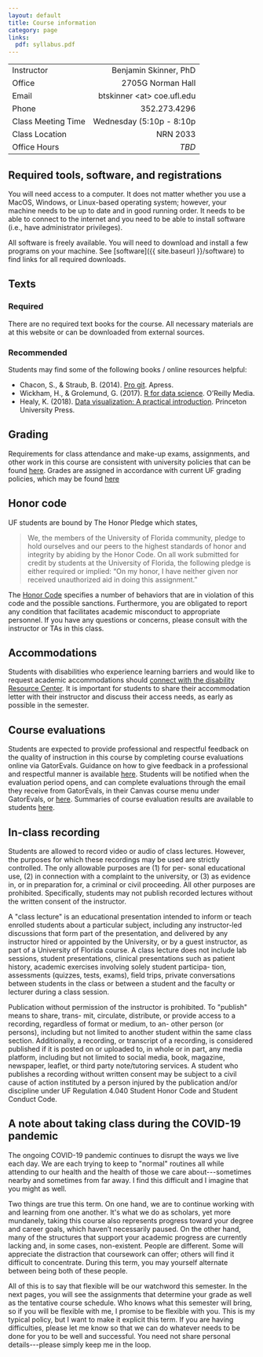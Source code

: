 ```yaml
---
layout: default
title: Course information
category: page
links:
  pdf: syllabus.pdf
---
```


|||  
|:--|--:|  
|Instructor|Benjamin Skinner, PhD|  
|Office|2705G Norman Hall|  
|Email|btskinner \<at\> coe.ufl.edu|  
|Phone|352.273.4296|  
|Class Meeting Time|Wednesday (5:10p - 8:10p|  
|Class Location|NRN 2033|  
|Office Hours|_TBD_|  

## Required tools, software, and registrations

You will need access to a computer. It does not matter whether you use
a MacOS, Windows, or Linux-based operating system; however, your
machine needs to be up to date and in good running order. It needs to
be able to connect to the internet and you need to be able to install
software (i.e., have administrator privileges).

All software is freely available. You will need to download and
install a few programs on your machine. See [software]({{
site.baseurl }}/software) to find links for all required downloads.

## Texts 
### Required
There are no required text books for the course. All necessary
materials are at this website or can be downloaded from external sources.   

### Recommended 
Students may find some of the following books / online resources
helpful:

- Chacon, S., & Straub, B. (2014). [Pro git](https://git-scm.com/book/en/v2). Apress.
- Wickham, H., & Grolemund, G. (2017). [R for data
  science](https://r4ds.had.co.nz). O’Reilly Media.
- Healy, K. (2018). [Data visualization: A practical
  introduction](https://socviz.co). Princeton University Press.
  
## Grading

Requirements for class attendance and make-up exams, assignments, and
other work in this course are consistent with university policies that
can be found [here](
https://catalog.ufl.edu/ugrad/current/regulations/info/attendance.aspx).
Grades are assigned in accordance with current UF grading policies,
which may be found [here](
https://catalog.ufl.edu/ugrad/current/regulations/info/grades.asp)

## Honor code 

UF students are bound by The Honor Pledge which states, 

> We, the members of the University of Florida community, pledge to
> hold ourselves and our peers to the highest standards of honor and
> integrity by abiding by the Honor Code. On all work submitted for
> credit by students at the University of Florida, the following pledge
> is either required or implied: “On my honor, I have neither given nor
> received unauthorized aid in doing this assignment.”  

The [Honor Code](http://www.dso.ufl.edu/sccr/process/student-conduct-honor-code/)
specifies a number of behaviors that are in violation of this code and
the possible sanctions. Furthermore, you are obligated to report any
condition that facilitates academic misconduct to appropriate
personnel. If you have any questions or concerns, please consult with
the instructor or TAs in this class.  

## Accommodations 

Students with disabilities who experience learning barriers and would
like to request academic accommodations should [connect with the
disability Resource
Center](https://disability.ufl.edu/students/get-started/). It is
important for students to share their accommodation letter with their
instructor and discuss their access needs, as early as possible in the
semester.  

## Course evaluations 

Students are expected to provide professional and respectful feedback
on the quality of instruction in this course by completing course
evaluations online via GatorEvals. Guidance on how to give feedback in
a professional and respectful manner is available
[here](https://gatorevals.aa.ufl.edu/students/). Students will be
notified when the evaluation period opens, and can complete
evaluations through the email they receive from GatorEvals, in their
Canvas course menu under GatorEvals, or
[here](https://ufl.bluera.com/ufl/). Summaries of course evaluation
results are available to students
[here](https://gatorevals.aa.ufl.edu/public-results/).
  
## In-class recording

Students are allowed to record video or audio of class
lectures. However, the purposes for which these recordings may be used
are strictly controlled. The only allowable purposes are (1) for per-
sonal educational use, (2) in connection with a complaint to the
university, or (3) as evidence in, or in preparation for, a criminal
or civil proceeding. All other purposes are prohibited. Specifically,
students may not publish recorded lectures without the written consent
of the instructor.  

A "class lecture" is an educational presentation intended to inform or
teach enrolled students about a particular subject, including any
instructor-led discussions that form part of the presentation, and
delivered by any instructor hired or appointed by the University, or
by a guest instructor, as part of a University of Florida course. A
class lecture does not include lab sessions, student presentations,
clinical presentations such as patient history, academic exercises
involving solely student participa- tion, assessments (quizzes, tests,
exams), field trips, private conversations between students in the
class or between a student and the faculty or lecturer during a class
session.  

Publication without permission of the instructor is prohibited. To
"publish" means to share, trans- mit, circulate, distribute, or
provide access to a recording, regardless of format or medium, to an-
other person (or persons), including but not limited to another
student within the same class section. Additionally, a recording, or
transcript of a recording, is considered published if it is posted on
or uploaded to, in whole or in part, any media platform, including but
not limited to social media, book, magazine, newspaper, leaflet, or
third party note/tutoring services. A student who publishes a
recording without written consent may be subject to a civil cause of
action instituted by a person injured by the publication and/or
discipline under UF Regulation 4.040 Student Honor Code and Student
Conduct Code.  

## A note about taking class during the COVID-19 pandemic


The ongoing COVID-19 pandemic continues to disrupt the ways we live
each day. We are each trying to keep to "normal" routines all while
attending to our health and the health of those we care
about---sometimes nearby and sometimes from far away. I find this
difficult and I imagine that you might as well.

Two things are true this term. On one hand, we are to continue working
with and learning from one another. It's what we do as scholars, yet
more mundanely, taking this course also represents progress toward
your degree and career goals, which haven’t necessarily paused. On the
other hand, many of the structures that support your academic progress
are currently lacking and, in some cases, non-existent. People are
different. Some will appreciate the distraction that coursework can
offer; others will find it difficult to concentrate. During this term,
you may yourself alternate between being both of these people.

All of this is to say that flexible will be our watchword this
semester. In the next pages, you will see the assignments that
determine your grade as well as the tentative course schedule. Who
knows what this semester will bring, so if you will be flexible with
me, I promise to be flexible with you. This is my typical policy, but
I want to make it explicit this term. If you are having difficulties,
please let me know so that we can do whatever needs to be done for you
to be well and successful. You need not share personal details---please
simply keep me in the loop.
